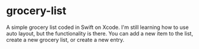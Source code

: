 # grocery-list
A simple grocery list coded in Swift on Xcode. I'm still learning how to use auto layout, but the functionality is there. You can add a new item to the list, create a new grocery list, or create a new entry. 
